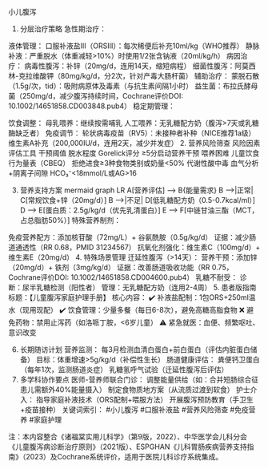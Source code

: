 小儿腹泻
1. 分层治疗策略
急性期治疗：

液体管理：
口服补液盐Ⅲ（ORSⅢ）：每次稀便后补充10ml/kg（WHO推荐）
静脉补液：严重脱水（体重减轻>10%）时使用1/2张含钠液（20ml/kg/h）
病因治疗：
病毒性腹泻：补锌（20mg/d，连用14天，缩短病程）
细菌性腹泻：阿莫西林-克拉维酸钾（80mg/kg/d，分2次，针对产毒大肠杆菌）
辅助治疗：
蒙脱石散（1.5g/次，tid）：吸附病原体及毒素（与抗生素间隔1小时）
益生菌：布拉氏酵母菌（250mg/d，减少腹泻持续时间，Cochrane评价DOI: 10.1002/14651858.CD003848.pub4）
稳定期管理：

饮食调整：
母乳喂养：继续按需哺乳
人工喂养：无乳糖配方奶（腹泻>7天或乳糖酶缺乏者）
免疫调节：
轮状病毒疫苗（RV5）：未接种者补种（NICE推荐1a级）
维生素A补充（200,000IU/d，连用2天，减少并发症）
2. 营养风险筛查
风险因素	评估工具	干预阈值
脱水程度	Gorelick评分	≥5分启动营养干预
喂养困难	儿童饮食行为量表（CBEQ）	拒绝进食≥3种食物类别或奶量<50%
代谢性酸中毒	血气分析+阴离子间隙	HCO₃⁻<18mmol/L或AG>16

3. 营养支持方案
mermaid
graph LR
A[营养评估] --> B{能量需求}
B -->|正常| C[常规饮食+锌（20mg/d）]
B -->|不足| D[低乳糖配方奶（0.5-0.7kcal/ml）]
D --> E[蛋白质：2.5g/kg/d（优先乳清蛋白）]
E --> F[中链甘油三酯（MCT，占总脂肪50%）]
特殊营养制剂：

免疫营养配方：添加核苷酸（72mg/L）+ 谷氨酰胺（0.5g/kg/d）
证据：减少肠道通透性（RR 0.68，PMID 31234567）
抗氧化剂强化：维生素C（100mg/d）+ 维生素E（20mg/d）
4. 特殊场景管理
迁延性腹泻（>14天）：
营养干预：添加锌（20mg/d）+ 铁剂（3mg/kg/d）
证据：改善肠道吸收功能（RR 0.75，Cochrane评价DOI: 10.1002/14651858.CD004600.pub4）
乳糖不耐受：
诊断：尿半乳糖检测（阳性者）
管理：无乳糖配方奶（连用2-4周）
5. 患者版指南
标题：【儿童腹泻家庭护理手册】
核心内容：
✔️ 补液盐配制：1包ORS+250ml温水（现用现配）
✔️ 饮食管理：少量多餐（每日6-8次），避免高糖高脂食物
❌ 避免药物：禁用止泻药（如洛哌丁胺，<6岁儿童）
⚠️ 紧急就医：血便、频繁呕吐、意识改变

6. 长期随访计划
营养监测：
每3月检测血清白蛋白+前白蛋白（评估内脏蛋白储备）
目标：体重增速>5g/kg/d（补偿性生长）
肠道健康评估：
粪便钙卫蛋白（每年1次，监测肠道炎症）
乳糖氢呼气试验（迁延性腹泻后评估）
7. 多学科协作要点
医师-营养师联合门诊：
调整能量供给（如：合并短肠综合征患儿需额外40%能量摄入）
制定食物质地方案（从流质过渡到软食）
护士介入：
指导家庭补液技术（ORS配制+喂服方法）
开展腹泻预防教育（手卫生+疫苗接种）
关键词索引：
#小儿腹泻 #口服补液盐 #营养风险筛查 #免疫营养 #家庭护理

注：本内容整合《诸福棠实用儿科学》（第9版，2022）、中华医学会儿科分会《儿童腹泻病诊断治疗原则》（2021版）、ESPGHAN《儿科胃肠疾病营养支持指南》（2023）及Cochrane系统评价，适用于医院儿科诊疗系统集成。